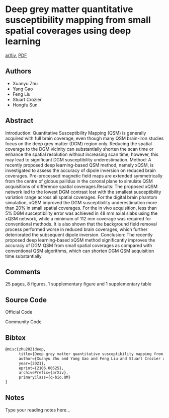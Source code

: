 
# Deep grey matter quantitative susceptibility mapping from small spatial coverages using deep learning

[arXiv](https://arxiv.org/abs/2106.0525), [PDF](https://arxiv.org/pdf/2106.0525.pdf)

## Authors

- Xuanyu Zhu
- Yang Gao
- Feng Liu
- Stuart Crozier
- Hongfu Sun

## Abstract

Introduction: Quantitative Susceptibility Mapping (QSM) is generally acquired with full brain coverage, even though many QSM brain-iron studies focus on the deep grey matter (DGM) region only. Reducing the spatial coverage to the DGM vicinity can substantially shorten the scan time or enhance the spatial resolution without increasing scan time; however, this may lead to significant DGM susceptibility underestimation. Method: A recently proposed deep learning-based QSM method, namely xQSM, is investigated to assess the accuracy of dipole inversion on reduced brain coverages. Pre-processed magnetic field maps are extended symmetrically from the centre of globus pallidus in the coronal plane to simulate QSM acquisitions of difference spatial coverages.Results: The proposed xQSM network led to the lowest DGM contrast lost with the smallest susceptibility variation range across all spatial coverages. For the digital brain phantom simulation, xQSM improved the DGM susceptibility underestimation more than 20% in small spatial coverages. For the in vivo acquisition, less than 5% DGM susceptibility error was achieved in 48 mm axial slabs using the xQSM network, while a minimum of 112 mm coverage was required for conventional methods. It is also shown that the background field removal process performed worse in reduced brain coverages, which further deteriorated the subsequent dipole inversion. Conclusion: The recently proposed deep learning-based xQSM method significantly improves the accuracy of DGM QSM from small spatial coverages as compared with conventional QSM algorithms, which can shorten DGM QSM acquisition time substantially.

## Comments

25 pages, 8 figures, 1 supplementary figure and 1 supplementary table

## Source Code

Official Code



Community Code



## Bibtex

```tex
@misc{zhu2021deep,
      title={Deep grey matter quantitative susceptibility mapping from small spatial coverages using deep learning}, 
      author={Xuanyu Zhu and Yang Gao and Feng Liu and Stuart Crozier and Hongfu Sun},
      year={2021},
      eprint={2106.00525},
      archivePrefix={arXiv},
      primaryClass={q-bio.QM}
}
```

## Notes

Type your reading notes here...

